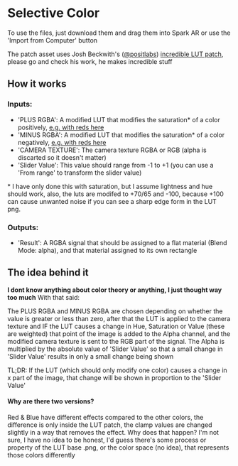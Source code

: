 # Selective Color
To use the files, just download them and drag them into Spark AR or use the 'Import from Computer' button

The patch asset uses Josh Beckwith's \([@positlabs](https://github.com/positlabs)\) [incredible LUT patch](https://github.com/positlabs/spark-lut-patch), please go and check his work, he makes incredible stuff

## How it works
### Inputs:
- 'PLUS RGBA': A modified LUT that modifies the saturation\* of a color positively, [e.g. with reds here](https://drive.google.com/drive/folders/1PtXGoqf4EKgfmRd6UnDEhmfiyMD6i-cJ?usp=sharing)
- 'MINUS RGBA': A modified LUT that modifies the saturation\* of a color negatively, [e.g. with reds here](https://drive.google.com/drive/folders/1PtXGoqf4EKgfmRd6UnDEhmfiyMD6i-cJ?usp=sharing)
- 'CAMERA TEXTURE': The camera texture RGBA or RGB (alpha is discarted so it doesn't matter)
- 'Slider Value': This value should range from -1 to +1 (you can use a 'From range' to transform the slider value)

\* I have only done this with saturation, but I assume lightness and hue should work, also, the luts are modifed to +70/65 and -100, because +100 can cause unwanted noise if you can see a sharp edge form in the LUT png.

### Outputs:
- 'Result': A RGBA signal that should be assigned to a flat material (Blend Mode: alpha), and that material assigned to its own rectangle

## The idea behind it
**I dont know anything about color theory or anything, I just thought way too much** With that said: 

The PLUS RGBA and MINUS RGBA are chosen depending on whether the value is greater or less than zero, after that the LUT is applied to the camera texture and IF the LUT causes a change in Hue, Saturation or Value (these are weighted)
that point of the image is added to the Alpha channel, and the modified camera texture is sent to the RGB part of the signal. The Alpha is multiplied by the absolute value of 'Slider Value' so that a small change in 'Slider Value' results in only a small change being shown

TL;DR: If the LUT (which should only modify one color) causes a change in x part of the image, that change will be shown in proportion to the 'Slider Value'

#### Why are there two versions?
Red & Blue have different effects compared to the other colors, the difference is only inside the LUT patch, the clamp values are changed slightly in a way that removes the effect. Why does that happen? I'm not sure, I have no idea to be honest, I'd guess there's some process or property of the LUT base .png, or the color space (no idea), that represents those colors differently
